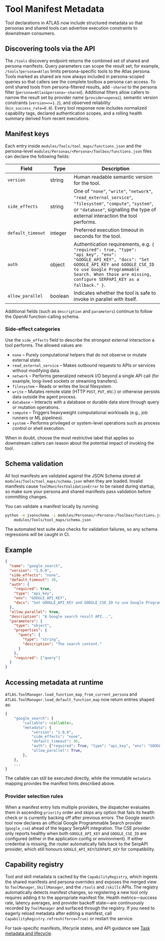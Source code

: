 # Tool Manifest Metadata

Tool declarations in ATLAS now include structured metadata so that personas and
shared tools can advertise execution constraints to downstream consumers.

## Discovering tools via the API

The `/tools` discovery endpoint returns the combined set of shared and persona
manifests. Query parameters can scope the result set; for example,
`/tools?persona=Atlas` limits persona-specific tools to the Atlas persona. Tools
marked as shared are now always included in persona-scoped queries so that
callers see the complete toolbox a persona can access. To omit shared tools from
persona-filtered results, add `-shared` to the persona filter
(`persona=Atlas&persona=-shared`). Additional filters allow callers to narrow the
result set by provider name (`provider=openai`), semantic version constraints
(`version=>=1.2`), and observed reliability (`min_success_rate=0.8`). Every tool
response now includes normalized capability tags, declared authentication scopes,
and a rolling health summary derived from recent executions.

## Manifest keys

Each entry inside `modules/Tools/tool_maps/functions.json` and the persona-level
`modules/Personas/<Persona>/Toolbox/functions.json` files can declare the
following fields:

| Field | Type | Description |
| --- | --- | --- |
| `version` | string | Human readable semantic version for the tool. |
| `side_effects` | string | One of `"none"`, `"write"`, `"network"`, `"read_external_service"`, `"filesystem"`, `"compute"`, `"system"`, or `"database"`, signalling the type of external interaction the tool performs. |
| `default_timeout` | integer | Preferred execution timeout in seconds for the tool. |
| `auth` | object | Authentication requirements, e.g. `{ "required": true, "type": "api_key", "env": "GOOGLE_API_KEY", "docs": "Set GOOGLE_API_KEY and GOOGLE_CSE_ID to use Google Programmable Search. When those are missing, configure SERPAPI_KEY as a fallback." }`. |
| `allow_parallel` | boolean | Indicates whether the tool is safe to invoke in parallel with itself. |

Additional fields (such as `description` and `parameters`) continue to follow
the OpenAI function-calling schema.

### Side-effect categories

Use the `side_effects` field to describe the strongest external interaction a
tool performs. The allowed values are:

* `none` – Purely computational helpers that do not observe or mutate external
  state.
* `read_external_service` – Makes outbound requests to APIs or services without
  modifying data.
* `network` – Performs generalized network I/O beyond a single API call (for
  example, long-lived sockets or streaming transfers).
* `filesystem` – Reads or writes the local filesystem.
* `write` – Mutates remote state (HTTP `POST`, `PUT`, etc.) or otherwise
  persists data outside the agent process.
* `database` – Interacts with a database or durable data store through query or
  mutation operations.
* `compute` – Triggers heavyweight computational workloads (e.g., job runners or
  ML pipelines).
* `system` – Performs privileged or system-level operations such as process
  control or shell execution.

When in doubt, choose the most restrictive label that applies so downstream
callers can reason about the potential impact of invoking the tool.

## Schema validation

All tool manifests are validated against the JSON Schema stored at
`modules/Tools/tool_maps/schema.json` when they are loaded. Invalid manifests
cause `ToolManifestValidationError` to be raised during startup, so make sure
your persona and shared manifests pass validation before committing changes.

You can validate a manifest locally by running:

```bash
python -m jsonschema -i modules/Personas/<Persona>/Toolbox/functions.json \
    modules/Tools/tool_maps/schema.json
```

The automated test suite also checks for validation failures, so any schema
regressions will be caught in CI.

## Example

```json
{
  "name": "google_search",
  "version": "1.0.0",
  "side_effects": "none",
  "default_timeout": 30,
  "auth": {
    "required": true,
    "type": "api_key",
    "env": "GOOGLE_API_KEY",
    "docs": "Set GOOGLE_API_KEY and GOOGLE_CSE_ID to use Google Programmable Search. When those are missing, configure SERPAPI_KEY as a fallback."
  },
  "allow_parallel": true,
  "description": "A Google search result API...",
  "parameters": {
    "type": "object",
    "properties": {
      "query": {
        "type": "string",
        "description": "The search content."
      }
    },
    "required": ["query"]
  }
}
```

## Accessing metadata at runtime

`ATLAS.ToolManager.load_function_map_from_current_persona` and
`ATLAS.ToolManager.load_default_function_map` now return entries shaped as:

```python
{
    "google_search": {
        "callable": <callable>,
        "metadata": {
            "version": "1.0.0",
            "side_effects": "none",
            "default_timeout": 30,
            "auth": {"required": True, "type": "api_key", "env": "GOOGLE_API_KEY", "docs": "Set GOOGLE_API_KEY and GOOGLE_CSE_ID to use Google Programmable Search. When those are missing, configure SERPAPI_KEY as a fallback."},
            "allow_parallel": True,
        },
    },
    ...
}
```

The callable can still be executed directly, while the immutable `metadata`
mapping provides the manifest hints described above.

### Provider selection rules

When a manifest entry lists multiple providers, the dispatcher evaluates them in
ascending `priority` order and skips any option that fails its health check or
is currently backing off after previous errors. The Google search tool now
declares an official Google Programmable Search provider (`google_cse`) ahead of
the legacy SerpAPI integration. The CSE provider only reports healthy when both
`GOOGLE_API_KEY` and `GOOGLE_CSE_ID` are configured (either in the application
config or environment). If either credential is missing, the router
automatically falls back to the SerpAPI provider, which still honours
`GOOGLE_API_KEY`/`SERPAPI_KEY` for compatibility.

## Capability registry

Tool and skill metadata is cached by the `CapabilityRegistry`, which ingests the
shared manifests and persona overrides and exposes the merged view to
`ToolManager`, `SkillManager`, and the `/tools` and `/skills` APIs. The registry
automatically detects manifest changes, so registering a new tool only requires
adding it to the appropriate manifest file. Health metrics—success rate, latency
averages, and provider backoff state—are continuously recorded by
`ToolManager` and surfaced through the registry. If you need to eagerly reload
metadata after editing a manifest, call
`CapabilityRegistry.refresh(force=True)` or restart the service.

For task-specific manifests, lifecycle states, and API guidance see
[Task metadata and lifecycle](tasks/overview.md).
